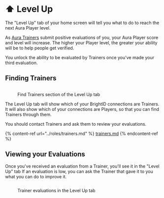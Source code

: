 # ⬆️ Level Up

The "Level Up" tab of your home screen will tell you what to do to reach the next Aura Player level.&#x20;

As [Aura Trainers](../roles/trainers.md) submit positive evaluations of you, your Aura Player score and level will increase. The higher your Player level, the greater your ability will be to help people get verified.&#x20;

You unlock the ability to be evaluated by Trainers once you've made your third evaluation.

## Finding Trainers

<figure><img src="../.gitbook/assets/Screenshot 2025-01-25 at 7.31.04 PM.png" alt=""><figcaption><p>Find Trainers section of the Level Up tab</p></figcaption></figure>

The Level Up tab will show which of your BrightID connections are Trainers. It will also show which of your connections are Players, so that you can find Trainers through them.

You should contact Trainers and ask them to review your evaluations.&#x20;

{% content-ref url="../roles/trainers.md" %}
[trainers.md](../roles/trainers.md)
{% endcontent-ref %}

## Viewing your Evaluations

Once you've received an evaluation from a Trainer, you'll see it in the "Level Up" tab If an evaluation is low, you can ask the Trainer that gave it to you what you can do to improve it.

<figure><img src="../.gitbook/assets/Screenshot 2025-01-25 at 7.06.09 PM.png" alt=""><figcaption><p>Trainer evaluations in the Level Up tab</p></figcaption></figure>
